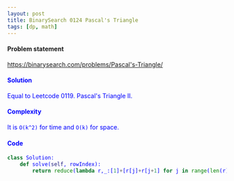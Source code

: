 ```yaml
---
layout: post
title: BinarySearch 0124 Pascal's Triangle
tags: [dp, math]
---
```


#### Problem statement

<a href="https://binarysearch.com/problems/Pascal's-Triangle/"> <font color = blue>https://binarysearch.com/problems/Pascal's-Triangle/

#### Solution
Equal to Leetcode 0119. Pascal's Triangle II.

#### Complexity
It is `O(k^2)` for time and `O(k)` for space.

#### Code
```python
class Solution:
    def solve(self, rowIndex):
        return reduce(lambda r,_:[1]+[r[j]+r[j+1] for j in range(len(r)-1)]+[1], range(rowIndex),[1])
```
